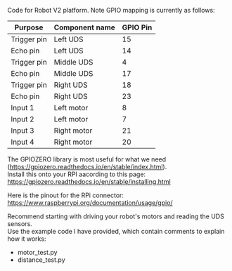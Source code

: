 Code for Robot V2 platform.  Note GPIO mapping is currently as follows:

Purpose       |  Component name     | GPIO Pin
--------------|---------------------|----------------
Trigger pin   | Left UDS            | 15 
Echo pin      | Left UDS            | 14
Trigger pin   | Middle UDS          | 4
Echo pin      | Middle UDS          | 17
Trigger pin   | Right UDS           | 18
Echo pin      | Right UDS           | 23
Input 1       | Left motor          | 8
Input 2       | Left motor          | 7
Input 3       | Right motor         | 21
Input 4       | Right motor         | 20

The GPIOZERO library is most useful for what we need (https://gpiozero.readthedocs.io/en/stable/index.html).  
Install this onto your RPI aacording to this page: https://gpiozero.readthedocs.io/en/stable/installing.html

Here is the pinout for the RPi connector: https://www.raspberrypi.org/documentation/usage/gpio/

Recommend starting with driving your robot's motors and reading the UDS sensors.  
Use the example code I have provided, which contain comments to explain how it works:
* motor_test.py
* distance_test.py
